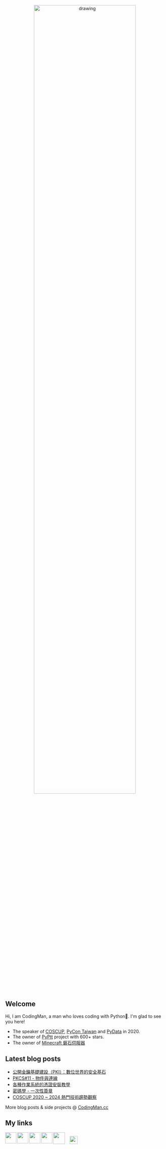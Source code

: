 <p align="center">
<!-- <img src="https://i.imgur.com/OMrWe1l.gif" alt="drawing" width="360"/> -->
<img src="https://imgur.com/HZU5mST.png" alt="drawing" width="80%"/>

</p>

## Welcome
Hi, I am CodingMan, a man who loves coding with Python🐍. I'm glad to see you here!
* The speaker of [COSCUP](https://coscup.org/2020/zh-TW/agenda/CFNNFA), [PyCon Taiwan](https://tw.pycon.org/2020/zh-hant/conference/talk/1124347947245371715/) and [PyData](https://pydata.org/taipei2020/program/talk-2/) in 2020.
* The owner of [PyPtt](https://pyptt.cc) project with 600+ stars.
* The owner of [Minecraft 磐石伺服器](https://rock-mc.com/)

## Latest blog posts
<!-- BLOG-POST-LIST:START -->
- [公開金鑰基礎建設（PKI）：數位世界的安全基石](https://codingman.cc/what-is-pki)
- [PKCS#11 - 物件與連線](https://codingman.cc/pkcs-11-session-and-object)
- [各種作業系統的憑證安裝教學](https://codingman.cc/how-to-install-private-certificates)
- [密碼學 - 一次性簽章](https://codingman.cc/one-time-signature)
- [COSCUP 2020 ~ 2024 熱門技術趨勢觀察](https://codingman.cc/coscup-hot-topic-analysis-2020-2024)
<!-- BLOG-POST-LIST:END -->

More blog posts & side projects @ [CodingMan.cc](https://codingman.cc)  

## My links

<a href="https://codingman.cc"><img align="left" width="35px" src="https://i.imgur.com/kQaxXqy.jpg"></a>
<a href="https://twitter.com/PttCodingMan"><img align="left" width="35px" src="https://cdn.jsdelivr.net/npm/simple-icons@6.6.0/icons/twitter.svg"></a>
<a href="mailto:pttcodingman@gmail.com"><img align="left" width="35px" src="https://cdn.jsdelivr.net/npm/simple-icons@6.6.0/icons/gmail.svg"></a>
<a href="https://t.me/PttCodingMan"><img align="left" width="35px" src="https://cdn.jsdelivr.net/npm/simple-icons@6.6.0/icons/telegram.svg"></a>
<a href="https://github.com/pttCodingMan.gpg"><img width="25px" style="display:inline; margin:12px" src="https://codingman.cc/images/gpg.png"></a>
<a href="https://online-go.com/user/view/743363"><img align="left" width="37px" src="https://imgur.com/YgItTPw.png"></a>

